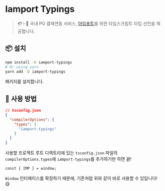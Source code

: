# Iamport Typings
> 💳✨📘 국내 PG 결제연동 서비스, [아임포트](https://www.iamport.kr/)를 위한 타입스크립트 타입 선언을 제공합니다.

## 📦 설치

```bash
npm install -D iamport-typings
# Or using yarn
yarn add -D iamport-typings
```

패키지를 설치합니다.

## 🚀 사용 방법

```json
// tsconfig.json
{
  "compilerOptions": {
    "types": [
      "iamport-typings"
    ]
  }
}
```

사용할 프로젝트 루트 디렉토리에 있는 `tsconfig.json` 파일의 `compilerOptions.types`에 `iamport-typings`를 추가하기만 하면 끝!

```tsx
const { IMP } = window;
```

`Window` 인터페이스를 확장하기 때문에, 기존처럼 위와 같이 바로 사용할 수 있답니다! 😋
